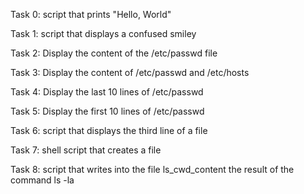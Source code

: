 Task 0: script that prints "Hello, World"

Task 1: script that displays a confused smiley

Task 2: Display the content of the /etc/passwd file

Task 3: Display the content of /etc/passwd and /etc/hosts

Task 4: Display the last 10 lines of /etc/passwd

Task 5: Display the first 10 lines of /etc/passwd

Task 6: script that displays the third line of a file  

Task 7: shell script that creates a file

Task 8: script that writes into the file ls_cwd_content the result of the command ls -la  
